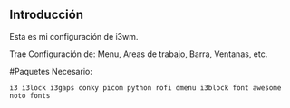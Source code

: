 ## Introducción

Esta es mi configuración de i3wm.

Trae Configuración de: Menu, Areas de trabajo, Barra, Ventanas, etc.

#Paquetes Necesario:
```
i3 i3lock i3gaps conky picom python rofi dmenu i3block font awesome noto fonts 
```
